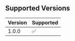 ## Supported Versions

| Version | Supported          |
| ------- | ------------------ |
| 1.0.0   | :white_check_mark: |
